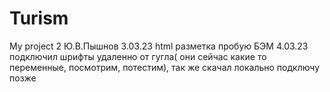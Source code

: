 # Turism
My project 2
Ю.В.Пышнов
3.03.23 html разметка пробую БЭМ
4.03.23 подключил шрифты удаленно от гугла( они сейчас какие то переменные, посмотрим, потестим), так же скачал локально подключу позже 